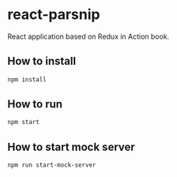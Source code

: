 # react-parsnip
React application based on Redux in Action book.

## How to install

```bash
npm install
```

## How to run

```bash
npm start
```

## How to start mock server

```bash
npm run start-mock-server
```

